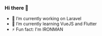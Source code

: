 ### Hi there 👋

- 🔭 I’m currently working on Laravel
- 🌱 I’m currently learning VueJS and Flutter
- ⚡ Fun fact: I'm IRONMAN
<!--- 👯 I’m looking to collaborate on ...
- 🤔 I’m looking for help with ...
- 💬 Ask me about ...
- 📫 How to reach me: ...
- 😄 Pronouns: ...


-->
